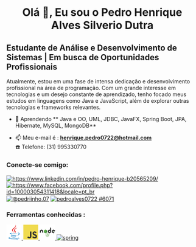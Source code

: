 <h1 align="center">Olá 👋, Eu sou o Pedro Henrique Alves Silverio Dutra</h1>
<h2> Estudante de Análise e Desenvolvimento de Sistemas | Em busca de Oportunidades Profissionais</h2>

  
<p>Atualmente, estou em uma fase de intensa dedicação e desenvolvimento profissional na área de programação. Com um grande interesse em tecnologias e um desejo constante de aprendizado, tenho focado meus estudos em linguagens como Java e JavaScript, além de explorar outras tecnologias e frameworks relevantes.</p>

- :page_with_curl: Aprendendo  **  Java e OO, UML, JDBC, JavaFX, Spring Boot, JPA, Hibernate, MySQL, MongoDB**

- 📫 Meu e-mail é : **henrique.pedro0722@hotmail.com** <br>
  :telephone: Telefone: (31) 995330770


<h3 align="left">Conecte-se comigo:</h3>
<p align="left">
<a href="https://www.linkedin.com/in/pedro-henrique-b20565209/" target="blank"><img align="center" src="https://raw.githubusercontent.com/rahuldkjain/github-profile-readme-generator/master/src/images/icons/Social/linked-in-alt.svg" alt="https://www.linkedin.com/in/pedro-henrique-b20565209/" height="30" width="40" /></a>
<a href="https://www.facebook.com/profile.php?id=100003054311418&locale=pt_br" target="blank"><img align="center" src="https://raw.githubusercontent.com/rahuldkjain/github-profile-readme-generator/master/src/images/icons/Social/facebook.svg" alt="https://www.facebook.com/profile.php?id=100003054311418&locale=pt_br" height="30" width="40" /></a>
<a href="https://instagram.com/pedriinho.07" target="blank"><img align="center" src="https://raw.githubusercontent.com/rahuldkjain/github-profile-readme-generator/master/src/images/icons/Social/instagram.svg" alt="@pedriinho.07" height="30" width="40" /></a>
<a href="https://discord.gg/pedroalves0722 #6071" target="blank"><img align="center" src="https://raw.githubusercontent.com/rahuldkjain/github-profile-readme-generator/master/src/images/icons/Social/discord.svg" alt="pedroalves0722 #6071" height="30" width="40" /></a>
</p>

<h3 align="left">Ferramentas conhecidas :</h3>
<p align="left"> <a href="https://www.java.com" target="_blank" rel="noreferrer"> <img src="https://raw.githubusercontent.com/devicons/devicon/master/icons/java/java-original.svg" alt="java" width="40" height="40"/> </a> <a href="https://developer.mozilla.org/en-US/docs/Web/JavaScript" target="_blank" rel="noreferrer"> <img src="https://raw.githubusercontent.com/devicons/devicon/master/icons/javascript/javascript-original.svg" alt="javascript" width="40" height="40"/> </a> <a href="https://nodejs.org" target="_blank" rel="noreferrer"> <img src="https://raw.githubusercontent.com/devicons/devicon/master/icons/nodejs/nodejs-original-wordmark.svg" alt="nodejs" width="40" height="40"/> </a> <a href="https://spring.io/" target="_blank" rel="noreferrer"> <img src="https://www.vectorlogo.zone/logos/springio/springio-icon.svg" alt="spring" width="40" height="40"/> </a> </p>
